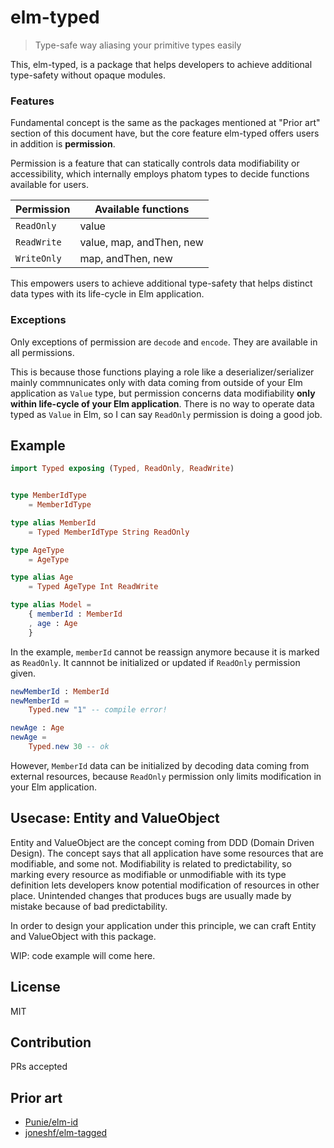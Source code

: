 # elm-typed

> Type-safe way aliasing your primitive types easily

This, elm-typed, is a package that helps developers to achieve additional type-safety without opaque modules.

### Features
Fundamental concept is the same as the packages mentioned at "Prior art" section of this document have, but the core feature elm-typed offers users in addition is **permission**. 

Permission is a feature that can statically controls data modifiability or accessibility, which internally employs phatom types to decide functions available for users.

| Permission  | Available functions      |
| ----------- | ------------------------ |
| `ReadOnly`  | value                    |
| `ReadWrite` | value, map, andThen, new |
| `WriteOnly` | map, andThen, new        |

This empowers users to achieve additional type-safety that helps distinct data types with its life-cycle in Elm application.

### Exceptions
Only exceptions of permission are `decode` and `encode`. They are available in all permissions.

This is because those functions playing a role like a deserializer/serializer mainly commnunicates only with data coming from outside of your Elm application as `Value` type, but permission concerns data modifiability **only within life-cycle of your Elm application**.
There is no way to operate data typed as `Value` in Elm, so I can say `ReadOnly` permission is doing a good job.

## Example

```elm
import Typed exposing (Typed, ReadOnly, ReadWrite)


type MemberIdType
    = MemberIdType

type alias MemberId
    = Typed MemberIdType String ReadOnly

type AgeType
    = AgeType

type alias Age
    = Typed AgeType Int ReadWrite

type alias Model =
    { memberId : MemberId
    , age : Age
    }
```

In the example, `memberId` cannot be reassign anymore because it is marked as `ReadOnly`. It cannnot be initialized or updated if `ReadOnly` permission given.

```elm
newMemberId : MemberId
newMemberId =
    Typed.new "1" -- compile error!

newAge : Age
newAge =
    Typed.new 30 -- ok
```

However, `MemberId` data can be initialized by decoding data coming from external resources, because `ReadOnly` permission only limits modification in your Elm application.

## Usecase: Entity and ValueObject
Entity and ValueObject are the concept coming from DDD (Domain Driven Design). The concept says that all application have some resources that are modifiable, and some not.
Modifiability is related to predictability, so marking every resource as modifiable or unmodifiable with its type definition lets developers know potential modification of resources in other place.
Unintended changes that produces bugs are usually made by mistake because of bad predictability.

In order to design your application under this principle, we can craft Entity and ValueObject with this package.

WIP: code example will come here.

## License
MIT

## Contribution
PRs accepted

## Prior art
- [Punie/elm-id](https://package.elm-lang.org/packages/Punie/elm-id/latest/)
- [joneshf/elm-tagged](https://package.elm-lang.org/packages/joneshf/elm-tagged/latest/)
